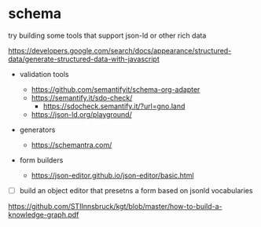 # schema

try building some tools that support json-ld or other rich data 

https://developers.google.com/search/docs/appearance/structured-data/generate-structured-data-with-javascript

- validation tools
  - https://github.com/semantifyit/schema-org-adapter
  - https://semantify.it/sdo-check/
    - https://sdocheck.semantify.it/?url=gno.land
  - https://json-ld.org/playground/

- generators
  - https://schemantra.com/

- form builders
  - https://json-editor.github.io/json-editor/basic.html

- [ ] build an object editor that presetns a form based on jsonld vocabularies


https://github.com/STIInnsbruck/kgt/blob/master/how-to-build-a-knowledge-graph.pdf
